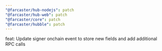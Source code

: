 ```yaml
---
"@farcaster/hub-nodejs": patch
"@farcaster/hub-web": patch
"@farcaster/core": patch
"@farcaster/hubble": patch
---
```


feat: Update signer onchain event to store new fields and add additional RPC calls

